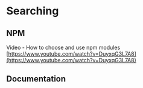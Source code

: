 # Searching

## NPM

Video - How to choose and use npm modules
[https://www.youtube.com/watch?v=DuyxqG3L7A8](https://www.youtube.com/watch?v=DuyxqG3L7A8)

## Documentation
